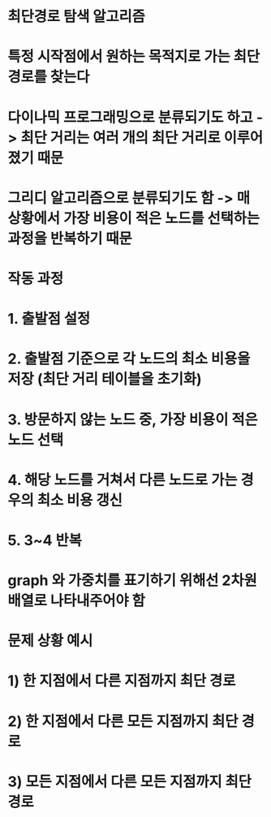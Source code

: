 # 최단경로 탐색 알고리즘
# 특정 시작점에서 원하는 목적지로 가는 최단 경로를 찾는다

# 다이나믹 프로그래밍으로 분류되기도 하고   -> 최단 거리는 여러 개의 최단 거리로 이루어졌기 때문
# 그리디 알고리즘으로 분류되기도 함       -> 매 상황에서 가장 비용이 적은 노드를 선택하는 과정을 반복하기 때문

# 작동 과정
# 1. 출발점 설정
# 2. 출발점 기준으로 각 노드의 최소 비용을 저장 (최단 거리 테이블을 초기화)
# 3. 방문하지 않는 노드 중, 가장 비용이 적은 노드 선택
# 4. 해당 노드를 거쳐서 다른 노드로 가는 경우의 최소 비용 갱신
# 5. 3~4 반복

# graph 와 가중치를 표기하기 위해선 2차원 배열로 나타내주어야 함

# 문제 상황 예시
# 1) 한 지점에서 다른 지점까지 최단 경로
# 2) 한 지점에서 다른 모든 지점까지 최단 경로
# 3) 모든 지점에서 다른 모든 지점까지 최단 경로